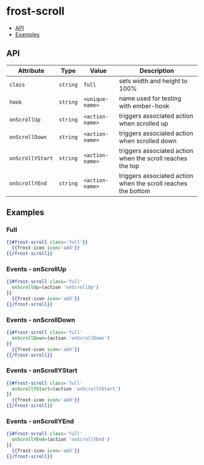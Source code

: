 # frost-scroll

 * [API](#api)
 * [Examples](#examples)

## API
| Attribute | Type | Value | Description |
| --------- | ---- | ----- | ----------- |
| `class` | `string` | `full` | sets width and height to 100% |
| `hook` | `string` | `<unique-name>` | name used for testing with ember-hook |
| `onScrollUp` | `string` | `<action-name>` | triggers associated action when scrolled up |
| `onScrollDown` | `string` | `<action-name>` | triggers associated action when scrolled down |
| `onScrollYStart` | `string` | `<action-name>` | triggers associated action when the scroll reaches the top |
| `onScrollYEnd` | `string` | `<action-name>` | triggers associated action when the scroll reaches the bottom |


## Examples

### Full
```handlebars
{{#frost-scroll class='full'}}
  {{frost-icon icon='add'}}
{{/frost-scroll}}
```

### Events - onScrollUp
```handlebars
{{#frost-scroll class='full'
  onScrollUp=(action 'onScrollUp')
}}
  {{frost-icon icon='add'}}
{{/frost-scroll}}
```

### Events - onScrollDown
```handlebars
{{#frost-scroll class='full'
  onScrollDown=(action 'onScrollDown')
}}
  {{frost-icon icon='add'}}
{{/frost-scroll}}
```

### Events - onScrollYStart
```handlebars
{{#frost-scroll class='full'
  onScrollYStart=(action 'onScrollYStart')
}}
  {{frost-icon icon='add'}}
{{/frost-scroll}}
```

### Events - onScrollYEnd
```handlebars
{{#frost-scroll class='full'
  onScrollYEnd=(action 'onScrollYEnd')
}}
  {{frost-icon icon='add'}}
{{/frost-scroll}}
```
